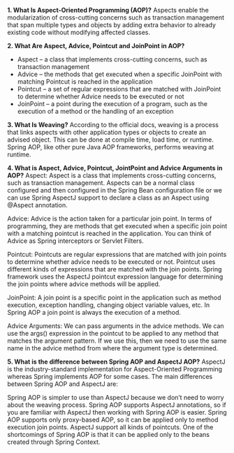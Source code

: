 **1. What Is Aspect-Oriented Programming (AOP)?**
Aspects enable the modularization of cross-cutting concerns such as transaction management that span multiple types and objects by adding extra behavior to already existing code without modifying affected classes.

**2. What Are Aspect, Advice, Pointcut and JoinPoint in AOP?**

- Aspect – a class that implements cross-cutting concerns, such as transaction management
- Advice – the methods that get executed when a specific JoinPoint with matching Pointcut is reached in the application
- Pointcut – a set of regular expressions that are matched with JoinPoint to determine whether Advice needs to be executed or not
- JoinPoint – a point during the execution of a program, such as the execution of a method or the handling of an exception

**3. What Is Weaving?**
According to the official docs, weaving is a process that links aspects with other application types or objects to create an advised object. This can be done at compile time, load time, or runtime. Spring AOP, like other pure Java AOP frameworks, performs weaving at runtime.

**4. What is Aspect, Advice, Pointcut, JointPoint and Advice Arguments in AOP?**
Aspect: Aspect is a class that implements cross-cutting concerns, such as transaction management. Aspects can be a normal class configured and then configured in the Spring Bean configuration file or we can use Spring AspectJ support to declare a class as an Aspect using @Aspect annotation.

Advice: Advice is the action taken for a particular join point. In terms of programming, they are methods that get executed when a specific join point with a matching pointcut is reached in the application. You can think of Advice as Spring interceptors or Servlet Filters.

Pointcut: Pointcuts are regular expressions that are matched with join points to determine whether advice needs to be executed or not. Pointcut uses different kinds of expressions that are matched with the join points. Spring framework uses the AspectJ pointcut expression language for determining the join points where advice methods will be applied.

JoinPoint: A join point is a specific point in the application such as method execution, exception handling, changing object variable values, etc. In Spring AOP a join point is always the execution of a method.

Advice Arguments: We can pass arguments in the advice methods. We can use the args() expression in the pointcut to be applied to any method that matches the argument pattern. If we use this, then we need to use the same name in the advice method from where the argument type is determined.

**5. What is the difference between Spring AOP and AspectJ AOP?**
AspectJ is the industry-standard implementation for Aspect-Oriented Programming whereas Spring implements AOP for some cases. The main differences between Spring AOP and AspectJ are:

Spring AOP is simpler to use than AspectJ because we don’t need to worry about the weaving process.
Spring AOP supports AspectJ annotations, so if you are familiar with AspectJ then working with Spring AOP is easier.
Spring AOP supports only proxy-based AOP, so it can be applied only to method execution join points. AspectJ support all kinds of pointcuts.
One of the shortcomings of Spring AOP is that it can be applied only to the beans created through Spring Context.
